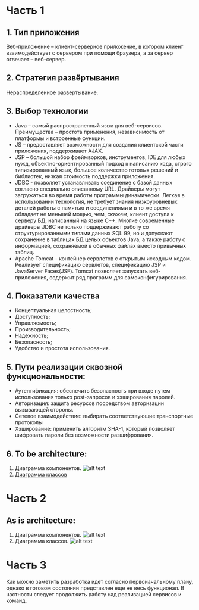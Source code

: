 ﻿# Часть 1
## 1.	Тип приложения
Веб-приложение – клиент-серверное приложение, в котором клиент взаимодействует с сервером при помощи браузера, а за сервер отвечает – веб-сервер.
## 2.	Стратегия развёртывания 
Нераспределенное развертывание.
## 3. Выбор технологии
  - Java – самый распространенный язык для веб-сервисов. Преимущества – простота применения, независимость от платформы и встроенные функции.
  - JS – предоставляет возможности для создания клиентской части приложения, поддерживает AJAX.
  - JSP – большой набор фреймворков, инструментов, IDE для любых нужд, объектно-ориентированный подход к написанию кода, строго типизированный язык, большое количество готовых решений и библиотек, низкая стоимость поддержки приложения.
  - JDBC - позволяет устанавливать соединение с базой данных согласно специально описанному URL. Драйверы могут загружаться во время работы программы динамически. Легкая в использовании технология, не требует знания низкоуровневых деталей работы с памятью и соединениями и в то же время обладает не меньшей мощью, чем, скажем, клиент доступа к серверу БД, написанный на языке C++. Многие современные драйверы JDBC не только поддерживают работу со структурированными типами данных SQL 99, но и допускают сохранение в таблицах БД целых объектов Java, а также работу с информацией, сохраняемой в обычных файлах вместо привычных таблиц.
  - Apache Tomcat - контейнер сервлетов с открытым исходным кодом. Реализует спецификацию сервлетов, спецификацию JSP и JavaServer Faces(JSF). Tomcat позволяет запускать веб-приложения, содержит ряд программ для самоконфигурирования.
## 4. Показатели качества
  - Концептуальная целостность;
  - Доступность;
  - Управляемость;
  - Производительность;
  - Надежность;
  - Безопасность;
  - Удобство и простота использования.
## 5.  Пути реализации сквозной функциональности: 
  - Аутентификация: обеспечить безопасность при входе путем использования только post-запросов и хэширования паролей.
  - Авторизация: защита ресурсов посредством авторизации вызывающей стороны.
  - Сетевое взаимодействие: выбирать соответствующие транспортные протоколы
  - Хэширование: применить алгоритм SHA-1, который позволяет шифровать пароли без возможности разшифрования.
 ## 6. To be architecture:
 1. Диаграмма компонентов.
![alt text](https://github.com/UladzislauVintsarevich550502/Cozy-corner/blob/master/uml/images/to_be.png)
2. [Диаграмма классов](https://github.com/UladzislauVintsarevich550502/Cozy-corner/blob/master/uml/images/to_be_cd.pdf)
 # Часть 2
 ## As is architecture:
 1. Диаграмма компонентов.
 ![alt text](https://github.com/UladzislauVintsarevich550502/Cozy-corner/blob/master/uml/images/as_is.png)
 2. Диаграмма классов.
 ![alt text](https://github.com/UladzislauVintsarevich550502/Cozy-corner/blob/master/uml/images/cd.png)
 # Часть 3
  Как можно заметить разработка идет согласно первоначальному плану, однако в готовом состоянии представлен еще не весь функционал. В частности следует продолжить работу над реализацией сервисов и команд.  
